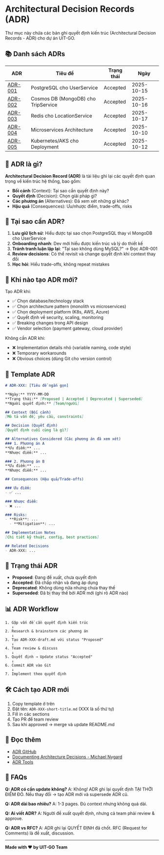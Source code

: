 # Architectural Decision Records (ADR)

Thư mục này chứa các bản ghi quyết định kiến trúc (Architectural Decision Records - ADR) cho dự án UIT-GO.

## 📚 Danh sách ADRs

| ADR | Tiêu đề | Trạng thái | Ngày |
|-----|---------|-----------|------|
| [ADR-001](ADR-001-postgresql-for-userservice.md) | PostgreSQL cho UserService | Accepted | 2025-10-15 |
| [ADR-002](ADR-002-cosmosdb-for-tripservice.md) | Cosmos DB (MongoDB) cho TripService | Accepted | 2025-10-16 |
| [ADR-003](ADR-003-redis-for-locationservice.md) | Redis cho LocationService | Accepted | 2025-10-17 |
| [ADR-004](ADR-004-microservices-architecture.md) | Microservices Architecture | Accepted | 2025-10-10 |
| [ADR-005](ADR-005-kubernetes-deployment.md) | Kubernetes/AKS cho Deployment | Accepted | 2025-10-12 |

## 🎯 ADR là gì?

**Architectural Decision Record (ADR)** là tài liệu ghi lại các quyết định quan trọng về kiến trúc hệ thống, bao gồm:
- **Bối cảnh** (Context): Tại sao cần quyết định này?
- **Quyết định** (Decision): Chọn giải pháp gì?
- **Các phương án** (Alternatives): Đã xem xét những gì khác?
- **Hậu quả** (Consequences): Ưu/nhược điểm, trade-offs, risks

## 🤔 Tại sao cần ADR?

1. **Lưu giữ lịch sử**: Hiểu được tại sao chọn PostgreSQL thay vì MongoDB cho UserService
2. **Onboarding nhanh**: Dev mới hiểu được kiến trúc và lý do thiết kế
3. **Tránh tranh luận lặp lại**: "Tại sao không dùng MySQL?" → Đọc ADR-001
4. **Review decisions**: Có thể revisit và change quyết định khi context thay đổi
5. **Học hỏi**: Hiểu trade-offs, không repeat mistakes

## 📝 Khi nào tạo ADR mới?

Tạo ADR khi:
- ✅ Chọn database/technology stack
- ✅ Chọn architecture pattern (monolith vs microservices)
- ✅ Chọn deployment platform (K8s, AWS, Azure)
- ✅ Quyết định về security, scaling, monitoring
- ✅ Breaking changes trong API design
- ✅ Vendor selection (payment gateway, cloud provider)

Không cần ADR khi:
- ❌ Implementation details nhỏ (variable naming, code style)
- ❌ Temporary workarounds
- ❌ Obvious choices (dùng Git cho version control)

## 📄 Template ADR

```markdown
# ADR-XXX: [Tiêu đề ngắn gọn]

**Ngày:** YYYY-MM-DD
**Trạng thái:** [Proposed | Accepted | Deprecated | Superseded]
**Người quyết định:** [Team/người]

## Context (Bối cảnh)
[Mô tả vấn đề, yêu cầu, constraints]

## Decision (Quyết định)
[Quyết định cuối cùng là gì?]

## Alternatives Considered (Các phương án đã xem xét)
### 1. Phương án A
**Ưu điểm:** ...
**Nhược điểm:** ...

### 2. Phương án B
**Ưu điểm:** ...
**Nhược điểm:** ...

## Consequences (Hậu quả/Trade-offs)

### Ưu điểm:
- ✅ ...

### Nhược điểm:
- ❌ ...

### Risks:
- **Risk**: ...
  - **Mitigation**: ...

## Implementation Notes
[Chi tiết kỹ thuật, config, best practices]

## Related Decisions
- ADR-XXX: ...
```

## 🔄 Trạng thái ADR

- **Proposed**: Đang đề xuất, chưa quyết định
- **Accepted**: Đã chấp nhận và đang áp dụng
- **Deprecated**: Không dùng nữa nhưng chưa thay thế
- **Superseded**: Đã bị thay thế bởi ADR mới (ghi rõ ADR nào)

## 📊 ADR Workflow

```
1. Gặp vấn đề cần quyết định kiến trúc
   ↓
2. Research & brainstorm các phương án
   ↓
3. Tạo ADR-XXX-draft.md với status "Proposed"
   ↓
4. Team review & discuss
   ↓
5. Quyết định → Update status "Accepted"
   ↓
6. Commit ADR vào Git
   ↓
7. Implement theo quyết định
```

## 🛠️ Cách tạo ADR mới

1. Copy template ở trên
2. Đặt tên: `ADR-XXX-short-title.md` (XXX là số thứ tự)
3. Fill in các sections
4. Tạo PR để team review
5. Sau khi approved → merge và update README.md

## 📖 Đọc thêm

- [ADR GitHub](https://adr.github.io/)
- [Documenting Architecture Decisions - Michael Nygard](https://cognitect.com/blog/2011/11/15/documenting-architecture-decisions)
- [ADR Tools](https://github.com/npryce/adr-tools)

## 🙋 FAQs

**Q: ADR có cần update không?**
A: Không! ADR ghi lại quyết định TẠI THỜI ĐIỂM ĐÓ. Nếu thay đổi → tạo ADR mới và supersede ADR cũ.

**Q: ADR dài bao nhiêu?**
A: 1-3 pages. Đủ context nhưng không quá dài.

**Q: Ai viết ADR?**
A: Người đề xuất quyết định, nhưng cả team phải review & approve.

**Q: ADR vs RFC?**
A: ADR ghi lại QUYẾT ĐỊNH đã chốt. RFC (Request for Comments) là đề xuất, discussion.

---

**Made with ❤️ by UIT-GO Team**
